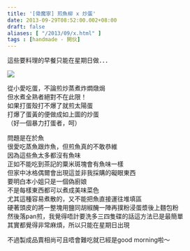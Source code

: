 ```yaml
---
title: '[骨魔寧] 煎魚柳 x 炒蛋'
date: 2013-09-29T08:52:00.002+08:00
draft: false
aliases: [ "/2013/09/x.html" ]
tags : [handmade - 開伙]
---
```


這些要料理的早餐只能在星期日做．．．  

![](/images/fishnegg.jpg)

從小愛吃蛋，不論煎炒蒸煮炸燜燉焗  
但水煮全熟者絕對不在此限！  
如果打蛋殼打不爆了就煎太陽蛋  
打爆了蛋黃的便做成如上圖的炒蛋  
（好一個暴力打蛋者，呵）  
  
問題是在於魚  
很愛吃蒸魚跟炸魚，但煎魚真的不敢恭維  
因為這些魚太多都沒有魚味  
正如不能吃到茶記的粟米斑塊會有魚味一樣  
但家中冰格偶爾會出現這並非我採購的礙眼東西  
要明白本小姐只是一個偽廚娘  
不是每樣東西都可以煮成美味菜色  
尤其這種容易煮散的，又不能把魚直接運往堆填區  
硬著頭皮的將一整塊用鹽同胡椒醃一陣再撲粉浸蛋漿後上麵包粉  
然後落pan煎，我覺得唔計要洗多三四隻碟的話這方法已是最簡單  
其實都覺得非常麻煩，所以只能在星期日出現  
  
  
  
不過製成品賣相尚可且唔會難吃就已經是good morning啦～
